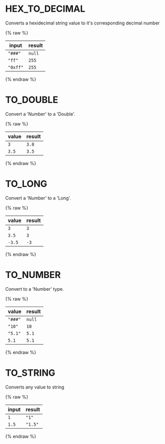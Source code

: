 # HEX_TO_DECIMAL

Converts a hexidecimal string value to it's corresponding decimal number

{% raw %}

|input|result|
|-----|------|
|`"###"`|`null`|
|`"ff"`|`255`|
|`"0xff"`|`255`|

{% endraw %}


# TO_DOUBLE

Convert a 'Number' to a 'Double'.

{% raw %}

|value|result|
|-----|------|
|`3`|`3.0`|
|`3.5`|`3.5`|

{% endraw %}


# TO_LONG

Convert a 'Number' to a 'Long'.

{% raw %}

|value|result|
|-----|------|
|`3`|`3`|
|`3.5`|`3`|
|`-3.5`|`-3`|

{% endraw %}


# TO_NUMBER

Convert to a 'Number' type.

{% raw %}

|value|result|
|-----|------|
|`"###"`|`null`|
|`"10"`|`10`|
|`"5.1"`|`5.1`|
|`5.1`|`5.1`|

{% endraw %}


# TO_STRING

Converts any value to string

{% raw %}

|input|result|
|-----|------|
|`1`|`"1"`|
|`1.5`|`"1.5"`|

{% endraw %}
